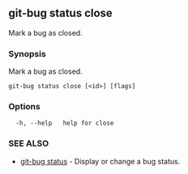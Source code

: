 ## git-bug status close

Mark a bug as closed.

### Synopsis

Mark a bug as closed.

```
git-bug status close [<id>] [flags]
```

### Options

```
  -h, --help   help for close
```

### SEE ALSO

* [git-bug status](git-bug_status.md)	 - Display or change a bug status.

